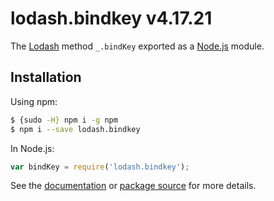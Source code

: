 # lodash.bindkey v4.17.21

The [Lodash](https://lodash.com/) method `_.bindKey` exported as a [Node.js](https://nodejs.org/) module.

## Installation

Using npm:
```bash
$ {sudo -H} npm i -g npm
$ npm i --save lodash.bindkey
```

In Node.js:
```js
var bindKey = require('lodash.bindkey');
```

See the [documentation](https://lodash.com/docs#bindKey) or [package source](https://github.com/lodash/lodash/blob/4.17.21-npm-packages/lodash.bindkey) for more details.
